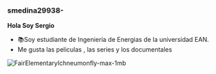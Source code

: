 ### smedina29938-
**Hola Soy Sergio** 

- 📚Soy estudiante de Ingenieria de Energias de la universidad EAN. 
- Me gusta las peliculas , las series y los documentales


![FairElementaryIchneumonfly-max-1mb](https://user-images.githubusercontent.com/109982273/181638342-6eec45ae-4c86-4fce-87fa-fbdd1a0fbd9b.gif)
